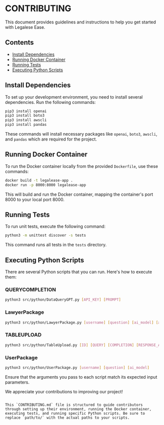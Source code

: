 # CONTRIBUTING

This document provides guidelines and instructions to help you get started with Legalese Ease.

## Contents
- [Install Dependencies](#install-dependencies)
- [Running Docker Container](#running-docker-container)
- [Running Tests](#running-tests)
- [Executing Python Scripts](#executing-python-scripts)

## Install Dependencies
To set up your development environment, you need to install several dependencies. Run the following commands:

```bash
pip3 install openai
pip3 install boto3
pip3 install awscli
pip3 install pandas
```

These commands will install necessary packages like `openai`, `boto3`, `awscli`, and `pandas` which are required for the project.

## Running Docker Container
To run the Docker container locally from the provided `Dockerfile`, use these commands:

```bash
docker build -t legalease-app .
docker run -p 8000:8000 legalease-app
```

This will build and run the Docker container, mapping the container's port 8000 to your local port 8000.

## Running Tests
To run unit tests, execute the following command:

```bash
python3 -m unittest discover -s tests
```

This command runs all tests in the `tests` directory.

## Executing Python Scripts
There are several Python scripts that you can run. Here's how to execute them:

### QUERYCOMPLETION
```bash
python3 src/python/DataQueryGPT.py [API_KEY] [PROMPT]
```

### LawyerPackage
```bash
python3 src/python/LawyerPackage.py [username] [question] [ai_model] [approval_status] [--improved_response]
```

### TABLEUPLOAD
```bash
python3 src/python/TableUpload.py [ID] [QUERY] [COMPLETION] [RESPONSE_ACCEPTED] [ACCEPTANCE_TARGET] [QUERY_TYPE] [ACTUAL_RESPONSE] [ENVIRONMENT]
```

### UserPackage
```bash
python3 src/python/UserPackage.py [username] [question] [ai_model]
```

Ensure that the arguments you pass to each script match its expected input parameters.

We appreciate your contributions to improving our project!
```

This `CONTRIBUTING.md` file is structured to guide contributors through setting up their environment, running the Docker container, executing tests, and running specific Python scripts. Be sure to replace `path/to/` with the actual paths to your scripts.